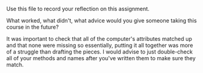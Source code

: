 Use this file to record your reflection on this assignment. 

What worked, what didn't, what advice would you give someone taking this course in the future?

It was important to check that all of the computer's attributes matched up and that none were missing so essentially, putting it all together was more of a struggle than drafting the pieces. I would advise to just double-check all of your methods and names after you've written them to make sure they match.